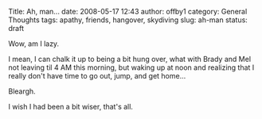 Title: Ah, man...
date: 2008-05-17 12:43
author: offby1
category: General Thoughts
tags: apathy, friends, hangover, skydiving
slug: ah-man
status: draft

Wow, am I lazy.

I mean, I can chalk it up to being a bit hung over, what with Brady and Mel not leaving til 4 AM this morning, but waking up at noon and realizing that I really don't have time to go out, jump, and get home\...

Bleargh.

I wish I had been a bit wiser, that's all.

